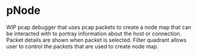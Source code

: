 # pNode

WIP
pcap debugger that uses pcap packets to create a node map
that can be interacted with to portray information about
the host or connection. 
Packet details are shown when packet
is selected.
Filter quadrant allows user to control the packets that
are used to create node map.


